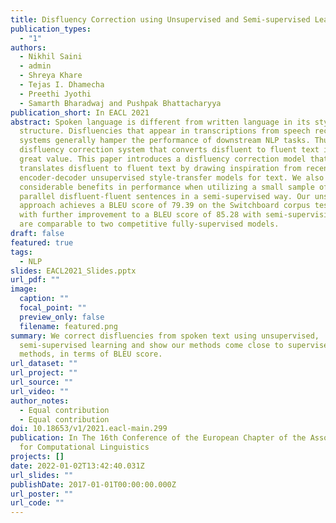 ```yaml
---
title: Disfluency Correction using Unsupervised and Semi-supervised Learning
publication_types:
  - "1"
authors:
  - Nikhil Saini
  - admin
  - Shreya Khare
  - Tejas I. Dhamecha
  - Preethi Jyothi
  - Samarth Bharadwaj and Pushpak Bhattacharyya
publication_short: In EACL 2021
abstract: Spoken language is different from written language in its style and
  structure. Disfluencies that appear in transcriptions from speech recognition
  systems generally hamper the performance of downstream NLP tasks. Thus, a
  disfluency correction system that converts disfluent to fluent text is of
  great value. This paper introduces a disfluency correction model that
  translates disfluent to fluent text by drawing inspiration from recent
  encoder-decoder unsupervised style-transfer models for text. We also show
  considerable benefits in performance when utilizing a small sample of 500
  parallel disfluent-fluent sentences in a semi-supervised way. Our unsupervised
  approach achieves a BLEU score of 79.39 on the Switchboard corpus test set,
  with further improvement to a BLEU score of 85.28 with semi-supervision. Both
  are comparable to two competitive fully-supervised models.
draft: false
featured: true
tags:
  - NLP
slides: EACL2021_Slides.pptx
url_pdf: ""
image:
  caption: ""
  focal_point: ""
  preview_only: false
  filename: featured.png
summary: We correct disfluencies from spoken text using unsupervised,
  semi-supervised learning and show our methods come close to supervised
  methods, in terms of BLEU score.
url_dataset: ""
url_project: ""
url_source: ""
url_video: ""
author_notes:
  - Equal contribution
  - Equal contribution
doi: 10.18653/v1/2021.eacl-main.299
publication: In The 16th Conference of the European Chapter of the Association
  for Computational Linguistics
projects: []
date: 2022-01-02T13:42:40.031Z
url_slides: ""
publishDate: 2017-01-01T00:00:00.000Z
url_poster: ""
url_code: ""
---
```

